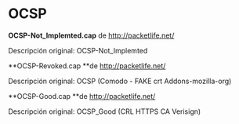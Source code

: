 OCSP
=========

**OCSP-Not_Implemted.cap** de http://packetlife.net/

Descripción original:
OCSP-Not_Implemted

**OCSP-Revoked.cap **de http://packetlife.net/

Descripción original:
OCSP (Comodo - FAKE crt Addons-mozilla-org)

**OCSP-Good.cap **de http://packetlife.net/

Descripción original:
OCSP_Good (CRL HTTPS CA Verisign)
